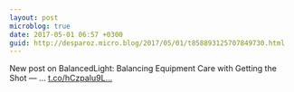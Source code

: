 ```yaml
---
layout: post
microblog: true
date: 2017-05-01 06:57 +0300
guid: http://desparoz.micro.blog/2017/05/01/t858893125707849730.html
---
```

New post on BalancedLight: Balancing Equipment Care with Getting the Shot — ... [t.co/hCzpaIu9L...](https://t.co/hCzpaIu9Lz)
